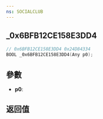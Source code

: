 ```yaml
---
ns: SOCIALCLUB
---
```

## _0x6BFB12CE158E3DD4

```c
// 0x6BFB12CE158E3DD4 0x24D84334
BOOL _0x6BFB12CE158E3DD4(Any p0);
```


## 參數
* **p0**: 

## 返回值

